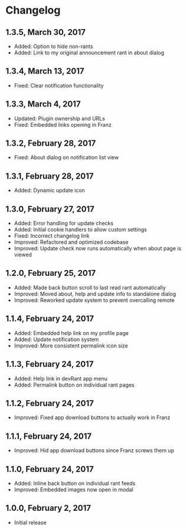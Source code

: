 # Changelog

## 1.3.5, March 30, 2017

* Added: Option to hide non-rants
* Added: Link to my original announcement rant in about dialog

## 1.3.4, March 13, 2017

* Fixed: Clear notification functionality

## 1.3.3, March 4, 2017

* Updated: Plugin ownership and URLs
* Fixed: Embedded links opening in Franz

## 1.3.2, February 28, 2017

* Fixed: About dialog on notification list view

## 1.3.1, February 28, 2017

* Added: Dynamic update icon

## 1.3.0, February 27, 2017

* Added: Error handling for update checks
* Added: Initial cookie handlers to allow custom settings
* Fixed: Incorrect changelog link
* Improved: Refactored and optimized codebase
* Improved: Update check now runs automatically when about page is viewed

## 1.2.0, February 25, 2017

* Added: Made back button scroll to last read rant automatically
* Improved: Moved about, help and update info to standalone dialog
* Improved: Reworked update system to prevent overcalling remote

## 1.1.4, February 24, 2017

* Added: Embedded help link on my profile page
* Added: Update notification system
* Improved: More consistent permalink icon size

## 1.1.3, February 24, 2017

* Added: Help link in devRant app menu
* Added: Permalink button on individual rant pages

## 1.1.2, February 24, 2017

* Improved: Fixed app download buttons to actually work in Franz

## 1.1.1, February 24, 2017

* Improved: Hid app download buttons since Franz screws them up

## 1.1.0, February 24, 2017

* Added: Inline back button on individual rant feeds
* Improved: Embedded images now open in modal

## 1.0.0, February 2, 2017

* Initial release
